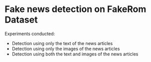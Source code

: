 # Fake news detection on FakeRom Dataset

Experiments conducted:
- Detection using only the text of the news articles
- Detection using only the images of the news articles
- Detection using both the text and images of the news articles

